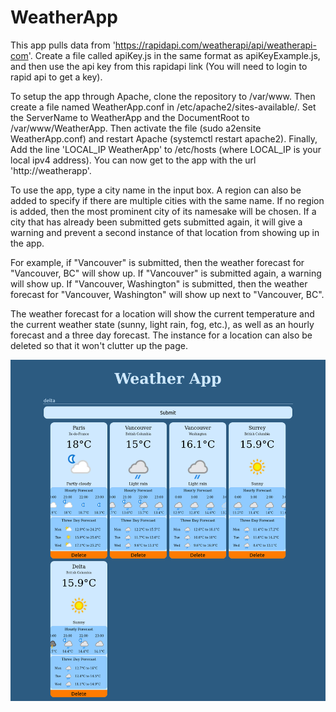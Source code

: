 # WeatherApp
This app pulls data from 'https://rapidapi.com/weatherapi/api/weatherapi-com'. Create a file called apiKey.js in the same format as apiKeyExample.js, and then use the api key from this rapidapi link (You will need to login to rapid api to get a key).

To setup the app through Apache, clone the repository to /var/www. Then create a file named WeatherApp.conf in /etc/apache2/sites-available/. Set the ServerName to WeatherApp and the DocumentRoot to /var/www/WeatherApp. Then activate the file (sudo a2ensite WeatherApp.conf) and restart Apache (systemctl restart apache2). Finally, Add the line 'LOCAL_IP WeatherApp' to /etc/hosts (where LOCAL_IP is your local ipv4 address). You can now get to the app with the url 'http://weatherapp'.

To use the app, type a city name in the input box. A region can also be added to specify if there are multiple cities with the same name. If no region is added, then the most prominent city of its namesake will be chosen. If a city that has already been submitted gets submitted again, it will give a warning and prevent a second instance of that location from showing up in the app.

For example, if "Vancouver" is submitted, then the weather forecast for "Vancouver, BC" will show up. If "Vancouver" is submitted again, a warning will show up. If "Vancouver, Washington" is submitted, then the weather forecast for "Vancouver, Washington" will show up next to "Vancouver, BC".

The weather forecast for a location will show the current temperature and the current weather state (sunny, light rain, fog, etc.), as well as an hourly forecast and a three day forecast. The instance for a location can also be deleted so that it won't clutter up the page.

![Screenshot](images/weatherApp.png)